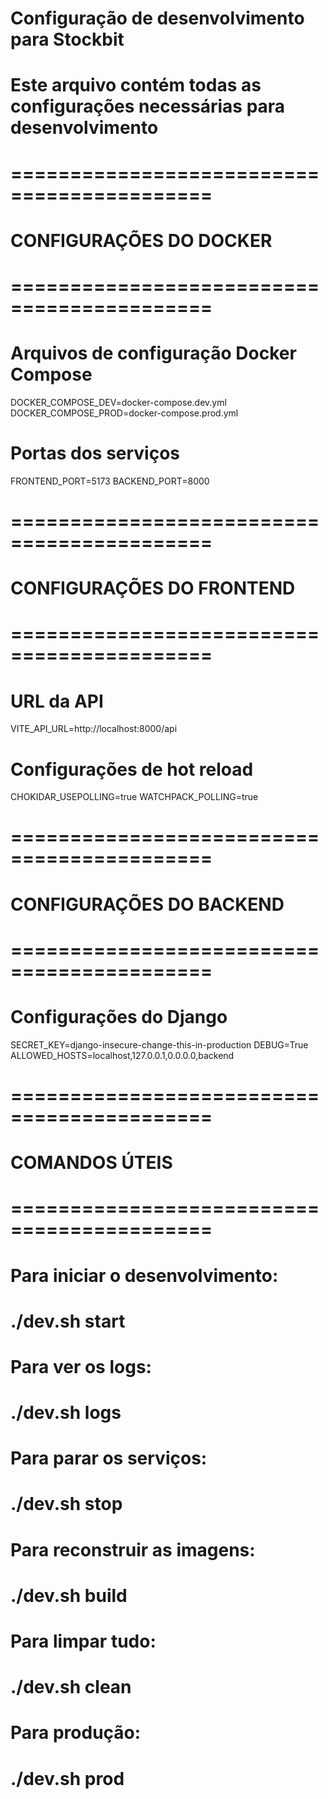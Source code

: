 # Configuração de desenvolvimento para Stockbit
# Este arquivo contém todas as configurações necessárias para desenvolvimento

# ===========================================
# CONFIGURAÇÕES DO DOCKER
# ===========================================

# Arquivos de configuração Docker Compose
DOCKER_COMPOSE_DEV=docker-compose.dev.yml
DOCKER_COMPOSE_PROD=docker-compose.prod.yml

# Portas dos serviços
FRONTEND_PORT=5173
BACKEND_PORT=8000

# ===========================================
# CONFIGURAÇÕES DO FRONTEND
# ===========================================

# URL da API
VITE_API_URL=http://localhost:8000/api

# Configurações de hot reload
CHOKIDAR_USEPOLLING=true
WATCHPACK_POLLING=true

# ===========================================
# CONFIGURAÇÕES DO BACKEND
# ===========================================

# Configurações do Django
SECRET_KEY=django-insecure-change-this-in-production
DEBUG=True
ALLOWED_HOSTS=localhost,127.0.0.1,0.0.0.0,backend

# ===========================================
# COMANDOS ÚTEIS
# ===========================================

# Para iniciar o desenvolvimento:
# ./dev.sh start

# Para ver os logs:
# ./dev.sh logs

# Para parar os serviços:
# ./dev.sh stop

# Para reconstruir as imagens:
# ./dev.sh build

# Para limpar tudo:
# ./dev.sh clean

# Para produção:
# ./dev.sh prod

